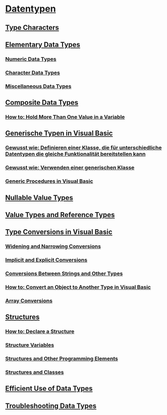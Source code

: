 # [Datentypen](index.md)
## [Type Characters](type-characters.md)
## [Elementary Data Types](elementary-data-types.md)
### [Numeric Data Types](numeric-data-types.md)
### [Character Data Types](character-data-types.md)
### [Miscellaneous Data Types](miscellaneous-data-types.md)
## [Composite Data Types](composite-data-types.md)
### [How to: Hold More Than One Value in a Variable](how-to-hold-more-than-one-value-in-a-variable.md)
## [Generische Typen in Visual Basic](generic-types.md)
### [Gewusst wie: Definieren einer Klasse, die für unterschiedliche Datentypen die gleiche Funktionalität bereitstellen kann](how-to-define-a-class-that-can-provide-identical-functionality.md)
### [Gewusst wie: Verwenden einer generischen Klasse](how-to-use-a-generic-class.md)
### [Generic Procedures in Visual Basic](generic-procedures.md)
## [Nullable Value Types](nullable-value-types.md)
## [Value Types and Reference Types](value-types-and-reference-types.md)
## [Type Conversions in Visual Basic](type-conversions.md)
### [Widening and Narrowing Conversions](widening-and-narrowing-conversions.md)
### [Implicit and Explicit Conversions](implicit-and-explicit-conversions.md)
### [Conversions Between Strings and Other Types](conversions-between-strings-and-other-types.md)
### [How to: Convert an Object to Another Type in Visual Basic](how-to-convert-an-object-to-another-type.md)
### [Array Conversions](array-conversions.md)
## [Structures](structures.md)
### [How to: Declare a Structure](how-to-declare-a-structure.md)
### [Structure Variables](structure-variables.md)
### [Structures and Other Programming Elements](structures-and-other-programming-elements.md)
### [Structures and Classes](structures-and-classes.md)
## [Efficient Use of Data Types](efficient-use-of-data-types.md)
## [Troubleshooting Data Types](troubleshooting-data-types.md)
